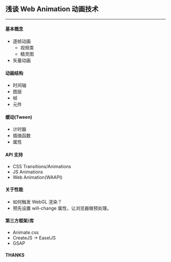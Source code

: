## 浅谈 Web Animation 动画技术
--------------------------------------------------------------------------------

#### 基本概念
- 逐帧动画
	- 视频类
	- 精灵图
- 矢量动画

#### 动画结构
- 时间轴
- 图层
- 帧
- 元件

#### 缓动(Tween)
- 计时器
- 插值函数
- 属性

#### API 支持
- CSS Transitions/Animations
- JS Animations
- Web Animation(WAAPI)

#### 关于性能
- 如何触发 WebGL 渲染？
- 预先设置 will-change 属性，让浏览器做预处理。

#### 第三方框架/库
- Animate.css
- CreateJS -> EaselJS
- GSAP

#### THANKS